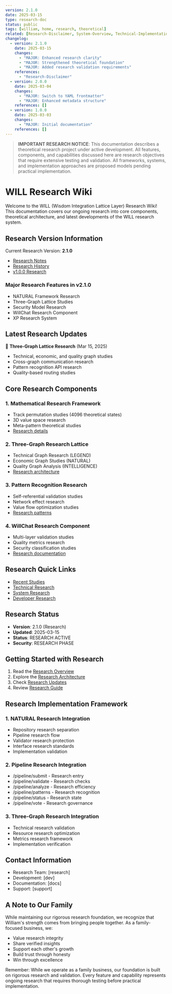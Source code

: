 ```yaml
---
version: 2.1.0
date: 2025-03-15
type: research-doc
status: public
tags: [william, home, research, theoretical]
related: [Research-Disclaimer, System-Overview, Technical-Implementation]
changelog:
  - version: 2.1.0
    date: 2025-03-15
    changes:
      - "MAJOR: Enhanced research clarity"
      - "MAJOR: Strengthened theoretical foundation"
      - "MAJOR: Added research validation requirements"
    references:
      - "Research-Disclaimer"
  - version: 2.0.0
    date: 2025-03-04
    changes:
      - "MAJOR: Switch to YAML frontmatter"
      - "MAJOR: Enhanced metadata structure"
    references: []
  - version: 1.0.0
    date: 2025-03-03
    changes:
      - "MAJOR: Initial documentation"
    references: []
---
```


> **IMPORTANT RESEARCH NOTICE**: This documentation describes a theoretical research project under active development. All features, components, and capabilities discussed here are research objectives that require extensive testing and validation. All frameworks, systems, and implementation approaches are proposed models pending practical implementation.

# WILL Research Wiki

Welcome to the WILL (Wisdom Integration Lattice Layer) Research Wiki! This documentation covers our ongoing research into core components, theoretical architecture, and latest developments of the WILL research system.

## Research Version Information
Current Research Version: **2.1.0**
- [Research Notes](versions/RELEASE-2.1.0.md)
- [Research History](versions/VERSION-HISTORY.md)
- [v1.0.0 Research](versions/v1.0.0/README.md)

### Major Research Features in v2.1.0
- NATURAL Framework Research
- Three-Graph Lattice Studies
- Security Model Research
- WillChat Research Component
- XP Research System

## Latest Research Updates
🔬 **Three-Graph Lattice Research** (Mar 15, 2025)
- Technical, economic, and quality graph studies
- Cross-graph communication research
- Pattern recognition API research
- Quality-based routing studies

## Core Research Components

### 1. Mathematical Research Framework
- Track permutation studies (4096 theoretical states)
- 3D value space research
- Meta-pattern theoretical studies
- [Research details](Technical-Implementation)

### 2. Three-Graph Research Lattice
- Technical Graph Research (LEGEND)
- Economic Graph Studies (NATURAL)
- Quality Graph Analysis (INTELLIGENCE)
- [Research architecture](Three-Graph-Lattice)

### 3. Pattern Recognition Research
- Self-referential validation studies
- Network effect research
- Value flow optimization studies
- [Research patterns](Pattern-Recognition)

### 4. WillChat Research Component
- Multi-layer validation studies
- Quality metrics research
- Security classification studies
- [Research documentation](WillChat-Component)

## Research Quick Links
- [Recent Studies](Recent-Updates)
- [Technical Research](Technical-Implementation)
- [System Research](System-Architecture)
- [Developer Research](Developer-Guide)

## Research Status
- **Version**: 2.1.0 (Research)
- **Updated**: 2025-03-15
- **Status**: RESEARCH ACTIVE
- **Security**: RESEARCH PHASE

## Getting Started with Research
1. Read the [Research Overview](System-Overview)
2. Explore the [Research Architecture](System-Architecture)
3. Check [Research Updates](Recent-Updates)
4. Review [Research Guide](Implementation-Guide)

## Research Implementation Framework

### 1. NATURAL Research Integration
- Repository research separation
- Pipeline research flow
- Validator research protection
- Interface research standards
- Implementation validation

### 2. Pipeline Research Integration
- /pipeline/submit - Research entry
- /pipeline/validate - Research checks
- /pipeline/analyze - Research efficiency
- /pipeline/patterns - Research recognition
- /pipeline/status - Research state
- /pipeline/vote - Research governance

### 3. Three-Graph Research Integration
- Technical research validation
- Resource research optimization
- Metrics research framework
- Implementation verification

## Contact Information
- Research Team: [research]
- Development: [dev]
- Documentation: [docs]
- Support: [support]

## A Note to Our Family

While maintaining our rigorous research foundation, we recognize that William's strength comes from bringing people together. As a family-focused business, we:
- Value research integrity
- Share verified insights
- Support each other's growth
- Build trust through honesty
- Win through excellence

Remember: While we operate as a family business, our foundation is built on rigorous research and validation. Every feature and capability represents ongoing research that requires thorough testing before practical implementation.